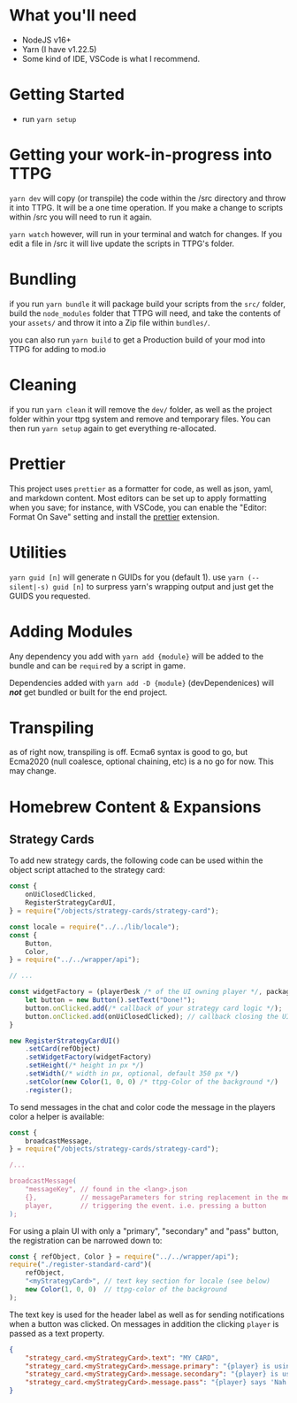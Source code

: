 # What you'll need

-   NodeJS v16+
-   Yarn (I have v1.22.5)
-   Some kind of IDE, VSCode is what I recommend.

# Getting Started

-   run `yarn setup`

# Getting your work-in-progress into TTPG

`yarn dev` will copy (or transpile) the code within the /src directory and throw it into TTPG. It will be a one time operation. If you make a change to scripts within /src you will need to run it again.

`yarn watch` however, will run in your terminal and watch for changes. If you edit a file in /src it will live update the scripts in TTPG's folder.

# Bundling

if you run `yarn bundle` it will package build your scripts from the `src/` folder, build the `node_modules` folder that TTPG will need, and take the contents of your `assets/` and throw it into a Zip file within `bundles/`.

you can also run `yarn build` to get a Production build of your mod into TTPG for adding to mod.io

# Cleaning

if you run `yarn clean` it will remove the `dev/` folder, as well as the project folder within your ttpg system and remove and temporary files. You can then run `yarn setup` again to get everything re-allocated.

# Prettier

This project uses `prettier` as a formatter for code, as well as json, yaml, and markdown content. Most editors can be set up to apply formatting when you save; for instance, with VSCode, you can enable the "Editor: Format On Save" setting and install the [prettier](https://marketplace.visualstudio.com/items?itemName=esbenp.prettier-vscode) extension.

# Utilities

`yarn guid [n]` will generate n GUIDs for you (default 1). use `yarn (--silent|-s) guid [n]` to surpress yarn's wrapping output and just get the GUIDS you requested.

# Adding Modules

Any dependency you add with `yarn add {module}` will be added to the bundle and can be `require`d by a script in game.

Dependencies added with `yarn add -D {module}` (devDependenices) will **_not_** get bundled or built for the end project.

# Transpiling

as of right now, transpiling is off. Ecma6 syntax is good to go, but Ecma2020 (null coalesce, optional chaining, etc) is a no go for now. This may change.


# Homebrew Content & Expansions

## Strategy Cards

To add new strategy cards, the following code can be used within the object script attached to the strategy card:
```javascript
const {
    onUiClosedClicked,
    RegisterStrategyCardUI,
} = require("/objects/strategy-cards/strategy-card");

const locale = require("../../lib/locale");
const {
    Button,
    Color,
} = require("../../wrapper/api");

// ...

const widgetFactory = (playerDesk /* of the UI owning player */, packageId /* of the card object */) => {
    let button = new Button().setText("Done!");
    button.onClicked.add(/* callback of your strategy card logic */);
    button.onClicked.add(onUiClosedClicked); // callback closing the UI and handling the "all players resolved" and stacking UIs
}

new RegisterStrategyCardUI()
    .setCard(refObject)
    .setWidgetFactory(widgetFactory)
    .setHeight(/* height in px */)
    .setWidth(/* width in px, optional, default 350 px */)
    .setColor(new Color(1, 0, 0) /* ttpg-Color of the background */)
    .register();
```
To send messages in the chat and color code the message in the players color a helper is available:
```javascript
const {
    broadcastMessage,
} = require("/objects/strategy-cards/strategy-card");

/...

broadcastMessage(
    "messageKey", // found in the <lang>.json
    {},           // messageParameters for string replacement in the message
    player,       // triggering the event. i.e. pressing a button
);
```

For using a plain UI with only a "primary", "secondary" and "pass" button, the registration can be narrowed down to:
```javascript
const { refObject, Color } = require("../../wrapper/api");
require("./register-standard-card")(
    refObject,
    "<myStrategyCard>", // text key section for locale (see below)
    new Color(1, 0, 0)  // ttpg-color of the background
);
```
The text key is used for the header label as well as for sending notifications when a button was clicked.
On messages in addition the clicking `player` is passed as a text property.
```json
{
    "strategy_card.<myStrategyCard>.text": "MY CARD",
    "strategy_card.<myStrategyCard>.message.primary": "{player} is using the primary ability of MY CARD.",
    "strategy_card.<myStrategyCard>.message.secondary": "{player} is using the primary ability of MY CARD.",
    "strategy_card.<myStrategyCard>.message.pass": "{player} says 'Nah. I dont wanna use MY CARD.'",
}
```